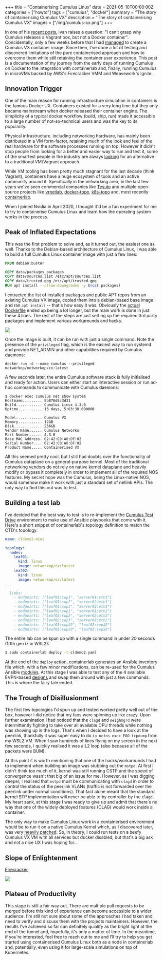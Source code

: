 +++
title = "Containerising Cumulus Linux"
date = 2021-05-10T00:00:00Z
categories = ["howto"]
tags = ["cumulus", "docker"]
summary = "The story of containerising Cumulus VX"
description = "The story of containerising Cumulus VX"
images = ["/img/cumulus-cx.png"]
+++

In one of his [recent posts](https://blog.ipspace.net/2021/04/katacoda-netsim-containerlab-frr.html?utm_source=atom_feed), Ivan raises a question: "I can’t grasp why Cumulus releases a Vagrant box, but not a Docker container". Concidentally, only a few weeks before that I had [managed](https://twitter.com/networkop1/status/1384175045950414848) to create a Cumulus VX container image. Since then, I've done a lot of testing and discovered limitations of the pure containerised approach and how to overcome them while still retaining the container user experience. This post is a documentation of my journey from the early days of running Cumulus on Docker to the integration with containerlab and, finally, running Cumulus in microVMs backed by AWS's Firecracker VMM and Weavework's Ignite.

## Innovation Trigger

One of the main reason for running infrastructure simulation in containers is the famous Docker UX. Containers existed for a very long time but they only became mainstream when docker released their container engine. The simplicity of a typical docker workflow (build, ship, run) made it accessible to a large number of not-so-technical users and was the key to its popularity. 

Physical infrastructure, including networking hardware, has mainly been distributed in a VM form-factor, retaining much of the look and feel of the real hardware for the software processes running on top. However it didn't stop people from looking for a better and easier way to run and test it, some of the smartest people in the industry are always [looking](https://twitter.com/ibuildthecloud/status/1362162684637061121) for an alternative to a traditional VM/Vagrant approach.

While VM tooling has been pretty much stagnant for the last decade (think Vagrant), containers have a huge ecosystem of tools and an active community around it. Specifically in the networking area, in the last few years we've seen commercial companies like [Tesuto](https://www.fastly.com/press/press-releases/fastly-achieves-100-tbps-edge-capacity-milestone) and multiple open-source projects like [vrnetlab](https://github.com/plajjan/vrnetlab), [docker-topo](https://github.com/networkop/docker-topo), [k8s-topo](https://github.com/networkop/k8s-topo) and, most recently [containerlab](https://containerlab.srlinux.dev/).

When I joined Nvidia in April 2020, I thought it'd be a fun experiment for me to try to containerise Cumulus Linux and learn how the operating system works in the process.

## Peak of Inflated Expectations

This was the first problem to solve and, as it turned out, the easiest one as well. Thanks to the Debian-based architecture of Cumulus Linux, I was able to build a full Cumulus Linux container image with just a few lines:

```Dockerfile
FROM debian:buster

COPY data/packages packages
COPY data/sources.list /etc/apt/sources.list
COPY data/trusted.gpg /etc/apt/trusted.gpg
RUN apt install --allow-downgrades -y $(cat packages)
```

I extracted the list of installed packages and public APT repos from an existing Cumulus VX image, copied them into a debian-based base image and ran `apt install` -- that's how easy it was. Obviously the [actual Dockerfile](https://github.com/networkop/cx/blob/main/Dockerfile) ended up being a lot longer, but the main work is done in just these 4 lines. The rest of the steps are just setting up the required 3rd party packages and implement various workarounds and hacks.

![](/img/cumulus-cx.png)

Once the image is built, it can be run with just a single command. Note the presence of  the `privileged` flag, which is the easiest way to run systemd and provide NET_ADMIN and other capabilities required by Cumulus daemons:

```
docker run -d --name cumulus --privileged networkop/networkop/cx:latest
```

A few seconds later, the entire Cumulus software stack is fully initialised and ready for action. Users can either start an interactive session or run ad-hoc commands to communicate with Cumulus daemons:

```
$ docker exec cumulus net show system
Hostname......... 5b870d5c3d31
Build............ Cumulus Linux 4.3.0
Uptime........... 13 days, 5:03:30.690000

Model............ Cumulus VX
Memory........... 12GB
Disk............. 256GB
Vendor Name...... Cumulus Networks
Part Number...... 4.3.0
Base MAC Address. 02:42:C0:A8:DF:02
Serial Number.... 02:42:C0:A8:DF:02
Product Name..... Containerised VX
```

All this seemed pretty cool, but I still had doubts over the functionality of Cumulus dataplane on a general-purpose kernel. Most of the traditional networking vendors do not rely on native kernel dataplane and heavily modify or bypass it completely in order to implement all of the required NOS features. My secret hope was the Cumulus, being the Linux-native NOS, would somehow make it work with just a standard set of netlink APIs. The only way to find this out was to test.

## Building a test lab

I've decided that the best way to test is to re-implement the [Cumulus Test Drive](https://gitlab.com/cumulus-consulting/goldenturtle/cldemo2) environment to make use of Ansible playbooks that come with it. Here's a short snippet of containerlab's topology definition to match the CTD's topology:

```yaml
name: cldemo2-mini

topology:
  nodes:
    leaf01:
      kind: linux
      image: networkop/cx:latest
    leaf02:
      kind: linux
      image: networkop/cx:latest
...

  links:
    - endpoints: ["leaf01:swp1", "server01:eth1"]
    - endpoints: ["leaf01:swp2", "server02:eth1"]
    - endpoints: ["leaf01:swp3", "server03:eth1"]
    - endpoints: ["leaf02:swp1", "server01:eth2"]
    - endpoints: ["leaf02:swp2", "server02:eth2"]
    - endpoints: ["leaf02:swp3", "server03:eth2"]
    - endpoints: ["leaf01:swp49", "leaf02:swp49"]
    - endpoints: ["leaf01:swp50", "leaf02:swp50"]
```

The entire lab can be spun up with a single command in under 20 seconds (10th gen i7 in WSL2):

```bash
$ sudo containerlab deploy -t cldemo2.yaml
```

At the end of the `deploy` action, containerlab generates an Ansible inventory file which, with a few minor modifications, can be re-used for the Cumulus Ansible [modules](https://gitlab.com/cumulus-consulting/goldenturtle/cumulus_ansible_modules). At this stage I was able to test any of the 4 available EVPN-based [designs](https://gitlab.com/cumulus-consulting/goldenturtle/cumulus_ansible_modules#how-to-use) and swap them around with just a few commands. This is where the fairy tale ended.

## The Trough of Disillusionment

The first few topologies I'd spun up and tested worked pretty well out of the box, however I did notice that my fans were spinning up like crazy. Upon further examination I had noticed that the `clagd` and `neighmgrd` were intermittently fighting to take over all available CPU threads while nothing was showing up in the logs. That's when I decided to have a look at the peerlink, thankfully it was super easy to do `ip netns exec FOO tcpdump` from my WSL2 VM. When I saw hundreds of lines flying on my screen in the next few seconds, I quickly realised it was a L2 loop (also because all of the packets were BUM). 

At this point it is worth mentioning that one of the hacks/workarounds I had to implement when building an image was stubbing out the `mstpd`. At first I didn't think too much of it, kernel was still running CSTP and the speed of convergence wasn't that big of an issue for me. However, as I was digging deeper, I realised that `mstpd` must be communicating with `clagd` in order to control the status of the peerlink VLANs (traffic is not forwarded over the peerlink under normal conditions). That fact alone meant that the standard kernel STP implementation will never be able to by controller by the `clagd`. My heart sank, at this stage I was ready to give up and admit that there's no way that one of the widely deployed features (CLAG) would work inside a container. 

The only way to make Cumulus Linux work in a containerised environment would be to run it on a native Cumulus Kernel which, as I discovered later, was very [heavily patched](http://oss.cumulusnetworks.com/CumulusLinux-2.5.1/patches/kernel/). So, in theory, I could run tests on a beefy Cumulus VX VM with all services but docker disabled, but that's a big ask and not a nice UX I was hoping for...

## Slope of Enlightenment


[Firecracker](https://firecracker-microvm.github.io/)





![](/img/cumulus-fc.png)


## Plateau of Productivity

This stage is still a fair way out. There are multiple pull requests to be merged before this kind of experience can become accessible to a wider audience. I'm still not sure about some of the approaches I had taken and need to verify and discuss them with the projects maintainers. However, the results I've achieved so far can definitely quialify as the bright light at the end of the tunnel and, hopefully, it's only a matter of time. In the meantime, if you're interested, feel free to reach out to me and I'll try to help you get started using containerised Cumulus Linux both as a node in containerlab and, potentially, even using it for large-scale simulations on top of Kubernetes. 



